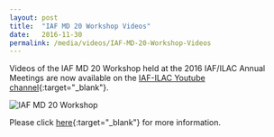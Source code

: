 ```yaml
---
layout: post
title:  "IAF MD 20 Workshop Videos"
date:   2016-11-30
permalink: /media/videos/IAF-MD-20-Workshop-Videos
---
```


Videos of the IAF MD 20 Workshop held at the 2016 IAF/ILAC Annual Meetings are now available on the [IAF-ILAC Youtube channel](https://www.youtube.com/user/IAFandILAC){:target="_blank"}.

![IAF MD 20 Workshop](/images/press-release/documents/IAF-MD-20-Workshop-Videos.jpg)

Please click [here](https://www.iaf.nu/articles/IAF_MD_20_Workshop_Videos/519){:target="_blank"} for more information.
